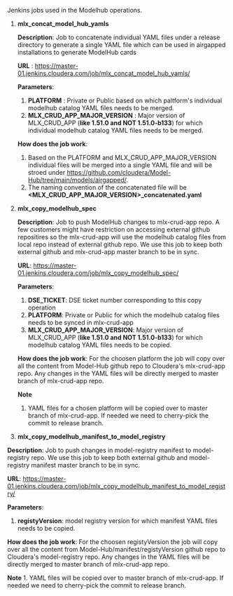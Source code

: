 Jenkins jobs used in the Modelhub operations.

1. **mlx_concat_model_hub_yamls**

   **Description**: Job to concatenate individual YAML files under a release directory to generate a single YAML file which can be used in airgapped installations to generate ModelHub cards
  
   **URL** : https://master-01.jenkins.cloudera.com/job/mlx_concat_model_hub_yamls/

   **Parameters**:
    1. **PLATFORM** : Private or Public based on which paltform's individual modelhub catalog YAML files needs to be merged.
    2. **MLX_CRUD_APP_MAJOR_VERSION** : Major version of MLX_CRUD_APP (**like 1.51.0 and NOT 1.51.0-b133**) for which individual modelhub catalog YAML files needs to be merged.

   **How does the job work**:
   1. Based on the PLATFORM and MLX_CRUD_APP_MAJOR_VERSION individual files will be merged into a single YAML file and will be stroed under https://github.com/cloudera/Model-Hub/tree/main/models/airgapped/.
   2. The naming convention of the concatenated file will be **<MLX_CRUD_APP_MAJOR_VERSION>_concatenated.yaml**


2. **mlx_copy_modelhub_spec**

   **Description**: Job to push ModelHub changes to mlx-crud-app repo. A few customers might have restriction on accessing external github repositires so the mlx-crud-app will use the modelhub catalog files from local repo instead of external github repo. We use this job to keep both external github and mlx-crud-app master branch to be in sync.

   **URL**: https://master-01.jenkins.cloudera.com/job/mlx_copy_modelhub_spec/

   **Parameters**:
   1. **DSE_TICKET**: DSE ticket number corresponding to this copy operation
   2. **PLATFORM**: Private or Public for which the modelhub catalog files needs to be synced in mlx-crud-app
   3. **MLX_CRUD_APP_MAJOR_VERSION**: Major version of MLX_CRUD_APP (**like 1.51.0 and NOT 1.51.0-b133**) for which modelhub catalog YAML files needs to be copied.
  
   **How does the job work**:
   For the choosen platform the job will copy over all the content from Model-Hub github repo to Cloudera's mlx-crud-app repo. Any changes in the YAML files will be directly merged to master branch of mlx-crud-app repo.

    **Note**
    1. YAML files for a chosen platform will be copied over to master branch of mlx-crud-app. If needed we need to cherry-pick the commit to release branch.
  
  3. **mlx_copy_modelhub_manifest_to_model_registry**

   **Description**: Job to push changes in model-registry manifest to model-registry repo. We use this job to keep both external github and model-registry manifest master branch to be in sync.

   **URL**: https://master-01.jenkins.cloudera.com/job/mlx_copy_modelhub_manifest_to_model_registry/

   **Parameters**:
   1. **registyVersion**: model registry version for which manifest YAML files needs to be copied.
  
   **How does the job work**:
   For the choosen registyVersion the job will copy over all the content from Model-Hub/manifest/registyVersion github repo to Cloudera's model-registry repo. Any changes in the YAML files will be directly merged to master branch of mlx-crud-app repo.

  **Note**
    1. YAML files will be copied over to master branch of mlx-crud-app. If needed we need to cherry-pick the commit to release branch.

